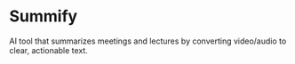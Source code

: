 # Summify
AI tool that summarizes meetings and lectures by converting video/audio to clear, actionable text.
